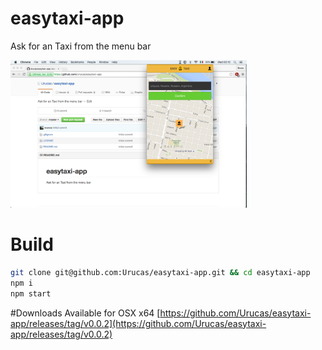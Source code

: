 # easytaxi-app
Ask for an Taxi from the menu bar

<img src="https://raw.githubusercontent.com/Urucas/easytaxi-app/master/screen.png" width="75%" />

# Build
```bash
git clone git@github.com:Urucas/easytaxi-app.git && cd easytaxi-app
npm i
npm start
```

#Downloads
Available for OSX x64 [https://github.com/Urucas/easytaxi-app/releases/tag/v0.0.2](https://github.com/Urucas/easytaxi-app/releases/tag/v0.0.2)

